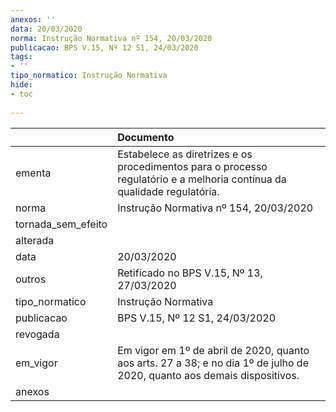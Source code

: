 ```yaml
---
anexos: ''
data: 20/03/2020
norma: Instrução Normativa nº 154, 20/03/2020
publicacao: BPS V.15, Nº 12 S1, 24/03/2020
tags:
- ''
tipo_normatico: Instrução Normativa
hide: 
- toc 
 
---
```


|                    | Documento                                                                                                                |
|:-------------------|:-------------------------------------------------------------------------------------------------------------------------|
| ementa             | Estabelece as diretrizes e os procedimentos para o processo regulatório e a melhoria contínua da qualidade regulatória.  |
| norma              | Instrução Normativa nº 154, 20/03/2020                                                                                   |
| tornada_sem_efeito |                                                                                                                          |
| alterada           |                                                                                                                          |
| data               | 20/03/2020                                                                                                               |
| outros             | Retificado no BPS V.15, Nº 13, 27/03/2020                                                                                |
| tipo_normatico     | Instrução Normativa                                                                                                      |
| publicacao         | BPS V.15, Nº 12 S1, 24/03/2020                                                                                           |
| revogada           |                                                                                                                          |
| em_vigor           | Em vigor em 1º de abril de 2020, quanto aos arts. 27 a 38; e no dia 1º de julho de 2020, quanto aos demais dispositivos. |
| anexos             |                                                                                                                          |
